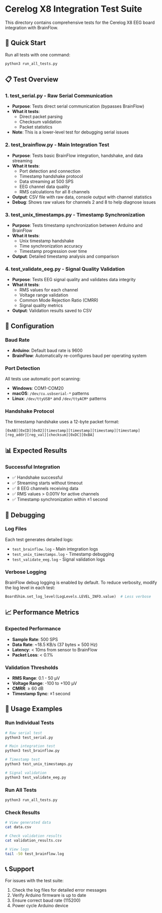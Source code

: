 # Cerelog X8 Integration Test Suite

This directory contains comprehensive tests for the Cerelog X8 EEG board integration with BrainFlow.

## 🚀 Quick Start

Run all tests with one command:
```bash
python3 run_all_tests.py
```

## 📋 Test Overview

### 1. **test_serial.py** - Raw Serial Communication
- **Purpose**: Tests direct serial communication (bypasses BrainFlow)
- **What it tests**:
  - Direct packet parsing
  - Checksum validation
  - Packet statistics
- **Note**: This is a lower-level test for debugging serial issues

### 2. **test_brainflow.py** - Main Integration Test
- **Purpose**: Tests basic BrainFlow integration, handshake, and data streaming
- **What it tests**:
  - Port detection and connection
  - Timestamp handshake protocol
  - Data streaming at 500 SPS
  - EEG channel data quality
  - RMS calculations for all 8 channels
- **Output**: CSV file with raw data, console output with channel statistics
- **Debug**: Shows raw values for channels 2 and 8 to help diagnose issues

### 3. **test_unix_timestamps.py** - Timestamp Synchronization
- **Purpose**: Tests timestamp synchronization between Arduino and BrainFlow
- **What it tests**:
  - Unix timestamp handshake
  - Time synchronization accuracy
  - Timestamp progression over time
- **Output**: Detailed timestamp analysis and comparison

### 4. **test_validate_eeg.py** - Signal Quality Validation
- **Purpose**: Tests EEG signal quality and validates data integrity
- **What it tests**:
  - RMS values for each channel
  - Voltage range validation
  - Common Mode Rejection Ratio (CMRR)
  - Signal quality metrics
- **Output**: Validation results saved to CSV

## 🔧 Configuration

### Baud Rate
- **Arduino**: Default baud rate is 9600
- **BrainFlow**: Automatically re-configures baud per operating system

### Port Detection
All tests use automatic port scanning:
- **Windows**: COM1-COM20
- **macOS**: `/dev/cu.usbserial-*` patterns
- **Linux**: `/dev/ttyUSB*` and `/dev/ttyACM*` patterns

### Handshake Protocol
The timestamp handshake uses a 12-byte packet format:
```
[0xAB][0xCD][0x02][timestamp][timestamp][timestamp][timestamp][reg_addr][reg_val][checksum][0xDC][0xBA]
```

## 📊 Expected Results

### Successful Integration
- ✅ Handshake successful
- ✅ Streaming starts without timeout
- ✅ 8 EEG channels receiving data
- ✅ RMS values > 0.001V for active channels
- ✅ Timestamp synchronization within ±1 second

## 🐛 Debugging

### Log Files
Each test generates detailed logs:
- `test_brainflow.log` - Main integration logs
- `test_unix_timestamps.log` - Timestamp debugging
- `test_validate_eeg.log` - Signal validation logs

### Verbose Logging
BrainFlow debug logging is enabled by default. To reduce verbosity, modify the log level in each test:
```python
BoardShim.set_log_level(LogLevels.LEVEL_INFO.value)  # Less verbose
```

## 📈 Performance Metrics

### Expected Performance
- **Sample Rate**: 500 SPS
- **Data Rate**: ~18.5 KB/s (37 bytes × 500 Hz)
- **Latency**: < 10ms from sensor to BrainFlow
- **Packet Loss**: < 0.1%

### Validation Thresholds
- **RMS Range**: 0.1 - 50 µV
- **Voltage Range**: -100 to +100 µV
- **CMRR**: ≥ 60 dB
- **Timestamp Sync**: ±1 second

## 📝 Usage Examples

### Run Individual Tests
```bash
# Raw serial test
python3 test_serial.py

# Main integration test
python3 test_brainflow.py

# Timestamp test
python3 test_unix_timestamps.py

# Signal validation
python3 test_validate_eeg.py
```

### Run All Tests
```bash
python3 run_all_tests.py
```

### Check Results
```bash
# View generated data
cat data.csv

# Check validation results
cat validation_results.csv

# View logs
tail -50 test_brainflow.log
```

## 📞 Support

For issues with the test suite:
1. Check the log files for detailed error messages
2. Verify Arduino firmware is up to date
3. Ensure correct baud rate (115200)
4. Power cycle Arduino device